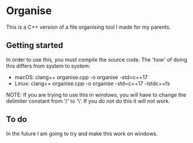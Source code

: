 # Organise
This is a C++ version of a file organising tool I made for my parents.

## Getting started
In order to use this, you must compile the source code.
The 'how' of doing this differs from system to system:
- macOS: clang++ organise.cpp -o organise -std=c++17
- Linux: clang++ organise.cpp -o organise -std=c++17 -lstdc++fs

NOTE: If you are trying to use this in windows, you will have to change the delimiter constant from '/' to '\\'.
If you do not do this it will not work.

## To do
In the future I am going to try and make this work on windows.
